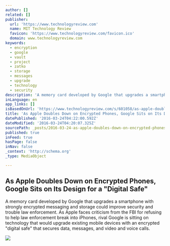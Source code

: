 ```yaml
---
author: []
related: []
publisher:
  url: 'https://www.technologyreview.com'
  name: MIT Technology Review
  favicon: 'https://www.technologyreview.com/favicon.ico'
  domain: www.technologyreview.com
keywords:
  - encryption
  - google
  - vault
  - project
  - zatko
  - storage
  - messages
  - upgrade
  - technology
  - security
description: 'A memory card developed by Google that upgrades a smartphone with strongly encrypted messaging and storage could improve security and trouble law enforcement. As Apple faces criticism from the FBI for refusing to help law enforcement break into iPhones, rival Google is sitting on technology that would upgrade existing mobile devices with an encrypted "digital safe" that secures data, messages, and video and voice calls.'
inLanguage: en
app_links: []
isBasedOnUrl: 'https://www.technologyreview.com/s/601058/as-apple-doubles-down-on-encrypted-phones-google-sits-on-its-design-for-a-digital-safe/#/set/id/601089/'
title: 'As Apple Doubles Down on Encrypted Phones, Google Sits on Its Design for a "Digital Safe"'
datePublished: '2016-03-24T04:22:00.592Z'
dateModified: '2016-03-24T04:20:07.325Z'
sourcePath: _posts/2016-03-24-as-apple-doubles-down-on-encrypted-phones-google-sits-on-it.md
published: true
inFeed: true
hasPage: false
inNav: false
_context: 'http://schema.org'
_type: MediaObject

---
```

<article style=""><h1>As Apple Doubles Down on Encrypted Phones, Google Sits on Its Design for a "Digital Safe"</h1><p>A memory card developed by Google that upgrades a smartphone with strongly encrypted messaging and storage could improve security and trouble law enforcement. As Apple faces criticism from the FBI for refusing to help law enforcement break into iPhones, rival Google is sitting on technology that would upgrade existing mobile devices with an encrypted "digital safe" that secures data, messages, and video and voice calls.</p><img src="https://d267cvn3rvuq91.cloudfront.net/i/images/projectvaultx2560.jpg?sw=590&amp;cx=0&amp;cy=0&amp;cw=1600&amp;ch=900" /></article>